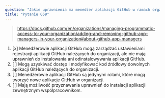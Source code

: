 ```yaml
---
question: "Jakie uprawnienia ma menedżer aplikacji GitHub w ramach organizacji?"
title: "Pytanie 059"
---
```


> https://docs.github.com/en/organizations/managing-programmatic-access-to-your-organization/adding-and-removing-github-app-managers-in-your-organization#about-github-app-managers
1. [x] Menedżerowie aplikacji GitHub mogą zarządzać ustawieniami rejestracji aplikacji GitHub należących do organizacji, ale nie mają uprawnień do instalowania ani odinstalowywania aplikacji GitHub.
1. [ ] Mogą uzyskiwać dostęp i modyfikować kod źródłowy dowolnych aplikacji GitHub należących do organizacji.
1. [ ] Menedżerowie aplikacji GitHub są jedynymi rolami, które mogą tworzyć nowe aplikacje GitHub w organizacji.
1. [ ] Mają możliwość przyznawania uprawnień do instalacji aplikacji zewnętrznym współpracownikom.
